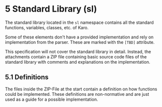 # 5 Standard Library (sl)

The standard library located in the
`sl` namespace contains all the standard functions, variables, classes, etc. of Karo.

Some of these elements don't have a provided implementation and rely on implementation from the parser. These are marked with the
`[TBD]` attribute.

This specification will not cover the standard library in detail. Instead, the attachments contain a ZIP file containing basic source code files of the standard library with comments and explanations on the implementation.

## 5.1 Definitions

<primary-label ref="ns"/>
The files inside the ZIP-File at the start contain a definition on how functions could be implemented. These definitions are non-normative and are just used as a guide for a possible implementation.

